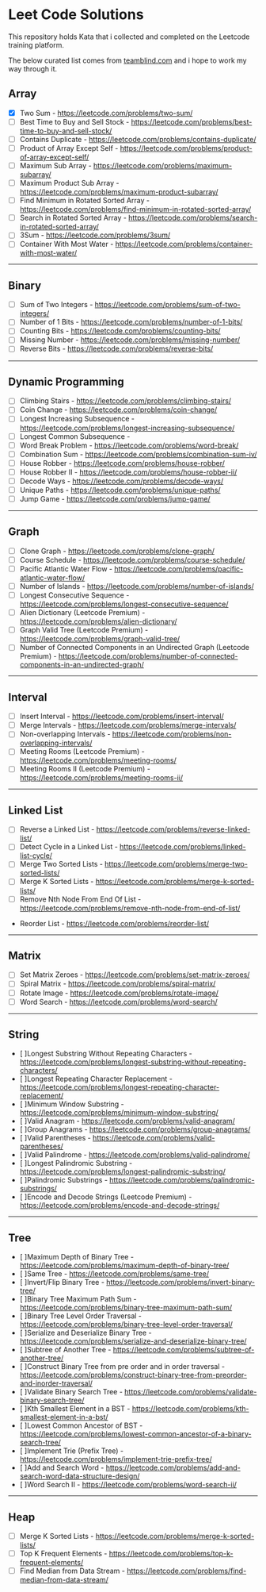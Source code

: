 # Leet Code Solutions

This repository holds Kata that i collected and completed on the Leetcode training platform.

The below curated list comes from [teamblind.com](https://www.teamblind.com/post/New-Year-Gift---Curated-List-of-Top-75-LeetCode-Questions-to-Save-Your-Time-OaM1orEU) and i hope to work my way through it.

## Array

- [x] Two Sum - https://leetcode.com/problems/two-sum/
- [ ] Best Time to Buy and Sell Stock - https://leetcode.com/problems/best-time-to-buy-and-sell-stock/
- [ ] Contains Duplicate - https://leetcode.com/problems/contains-duplicate/
- [ ] Product of Array Except Self - https://leetcode.com/problems/product-of-array-except-self/
- [ ] Maximum Sub Array - https://leetcode.com/problems/maximum-subarray/
- [ ] Maximum Product Sub Array - https://leetcode.com/problems/maximum-product-subarray/
- [ ] Find Minimum in Rotated Sorted Array - https://leetcode.com/problems/find-minimum-in-rotated-sorted-array/
- [ ] Search in Rotated Sorted Array - https://leetcode.com/problems/search-in-rotated-sorted-array/
- [ ] 3Sum - https://leetcode.com/problems/3sum/
- [ ] Container With Most Water - https://leetcode.com/problems/container-with-most-water/

---

## Binary

- [ ] Sum of Two Integers - https://leetcode.com/problems/sum-of-two-integers/
- [ ] Number of 1 Bits - https://leetcode.com/problems/number-of-1-bits/
- [ ] Counting Bits - https://leetcode.com/problems/counting-bits/
- [ ] Missing Number - https://leetcode.com/problems/missing-number/
- [ ] Reverse Bits - https://leetcode.com/problems/reverse-bits/

---

## Dynamic Programming

- [ ] Climbing Stairs - https://leetcode.com/problems/climbing-stairs/
- [ ] Coin Change - https://leetcode.com/problems/coin-change/
- [ ] Longest Increasing Subsequence - https://leetcode.com/problems/longest-increasing-subsequence/
- [ ] Longest Common Subsequence -
- [ ] Word Break Problem - https://leetcode.com/problems/word-break/
- [ ] Combination Sum - https://leetcode.com/problems/combination-sum-iv/
- [ ] House Robber - https://leetcode.com/problems/house-robber/
- [ ] House Robber II - https://leetcode.com/problems/house-robber-ii/
- [ ] Decode Ways - https://leetcode.com/problems/decode-ways/
- [ ] Unique Paths - https://leetcode.com/problems/unique-paths/
- [ ] Jump Game - https://leetcode.com/problems/jump-game/

---

## Graph

- [ ] Clone Graph - https://leetcode.com/problems/clone-graph/
- [ ] Course Schedule - https://leetcode.com/problems/course-schedule/
- [ ] Pacific Atlantic Water Flow - https://leetcode.com/problems/pacific-atlantic-water-flow/
- [ ] Number of Islands - https://leetcode.com/problems/number-of-islands/
- [ ] Longest Consecutive Sequence - https://leetcode.com/problems/longest-consecutive-sequence/
- [ ] Alien Dictionary (Leetcode Premium) - https://leetcode.com/problems/alien-dictionary/
- [ ] Graph Valid Tree (Leetcode Premium) - https://leetcode.com/problems/graph-valid-tree/
- [ ] Number of Connected Components in an Undirected Graph (Leetcode Premium) - https://leetcode.com/problems/number-of-connected-components-in-an-undirected-graph/

---

## Interval

- [ ] Insert Interval - https://leetcode.com/problems/insert-interval/
- [ ] Merge Intervals - https://leetcode.com/problems/merge-intervals/
- [ ] Non-overlapping Intervals - https://leetcode.com/problems/non-overlapping-intervals/
- [ ] Meeting Rooms (Leetcode Premium) - https://leetcode.com/problems/meeting-rooms/
- [ ] Meeting Rooms II (Leetcode Premium) - https://leetcode.com/problems/meeting-rooms-ii/

---

## Linked List

- [ ] Reverse a Linked List - https://leetcode.com/problems/reverse-linked-list/
- [ ] Detect Cycle in a Linked List - https://leetcode.com/problems/linked-list-cycle/
- [ ] Merge Two Sorted Lists - https://leetcode.com/problems/merge-two-sorted-lists/
- [ ] Merge K Sorted Lists - https://leetcode.com/problems/merge-k-sorted-lists/
- [ ] Remove Nth Node From End Of List - https://leetcode.com/problems/remove-nth-node-from-end-of-list/
- Reorder List - https://leetcode.com/problems/reorder-list/

---

## Matrix

- [ ] Set Matrix Zeroes - https://leetcode.com/problems/set-matrix-zeroes/
- [ ] Spiral Matrix - https://leetcode.com/problems/spiral-matrix/
- [ ] Rotate Image - https://leetcode.com/problems/rotate-image/
- [ ] Word Search - https://leetcode.com/problems/word-search/

---

## String

- [ ]Longest Substring Without Repeating Characters - https://leetcode.com/problems/longest-substring-without-repeating-characters/
- [ ]Longest Repeating Character Replacement - https://leetcode.com/problems/longest-repeating-character-replacement/
- [ ]Minimum Window Substring - https://leetcode.com/problems/minimum-window-substring/
- [ ]Valid Anagram - https://leetcode.com/problems/valid-anagram/
- [ ]Group Anagrams - https://leetcode.com/problems/group-anagrams/
- [ ]Valid Parentheses - https://leetcode.com/problems/valid-parentheses/
- [ ]Valid Palindrome - https://leetcode.com/problems/valid-palindrome/
- [ ]Longest Palindromic Substring - https://leetcode.com/problems/longest-palindromic-substring/
- [ ]Palindromic Substrings - https://leetcode.com/problems/palindromic-substrings/
- [ ]Encode and Decode Strings (Leetcode Premium) - https://leetcode.com/problems/encode-and-decode-strings/

---

## Tree

- [ ]Maximum Depth of Binary Tree - https://leetcode.com/problems/maximum-depth-of-binary-tree/
- [ ]Same Tree - https://leetcode.com/problems/same-tree/
- [ ]Invert/Flip Binary Tree - https://leetcode.com/problems/invert-binary-tree/
- [ ]Binary Tree Maximum Path Sum - https://leetcode.com/problems/binary-tree-maximum-path-sum/
- [ ]Binary Tree Level Order Traversal - https://leetcode.com/problems/binary-tree-level-order-traversal/
- [ ]Serialize and Deserialize Binary Tree - https://leetcode.com/problems/serialize-and-deserialize-binary-tree/
- [ ]Subtree of Another Tree - https://leetcode.com/problems/subtree-of-another-tree/
- [ ]Construct Binary Tree from pre order and in order traversal - https://leetcode.com/problems/construct-binary-tree-from-preorder-and-inorder-traversal/
- [ ]Validate Binary Search Tree - https://leetcode.com/problems/validate-binary-search-tree/
- [ ]Kth Smallest Element in a BST - https://leetcode.com/problems/kth-smallest-element-in-a-bst/
- [ ]Lowest Common Ancestor of BST - https://leetcode.com/problems/lowest-common-ancestor-of-a-binary-search-tree/
- [ ]Implement Trie (Prefix Tree) - https://leetcode.com/problems/implement-trie-prefix-tree/
- [ ]Add and Search Word - https://leetcode.com/problems/add-and-search-word-data-structure-design/
- [ ]Word Search II - https://leetcode.com/problems/word-search-ii/

---

## Heap

- [ ] Merge K Sorted Lists - https://leetcode.com/problems/merge-k-sorted-lists/
- [ ] Top K Frequent Elements - https://leetcode.com/problems/top-k-frequent-elements/
- [ ] Find Median from Data Stream - https://leetcode.com/problems/find-median-from-data-stream/